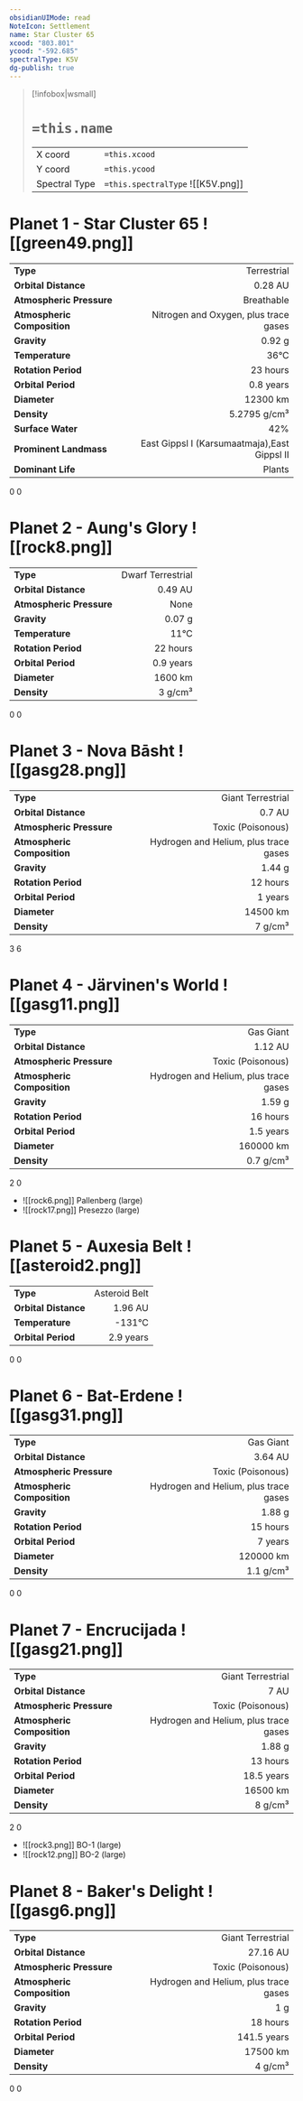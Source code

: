 ```yaml
---
obsidianUIMode: read
NoteIcon: Settlement
name: Star Cluster 65
xcood: "803.801"
ycood: "-592.685"
spectralType: K5V
dg-publish: true
---
```

> [!infobox|wsmall]
> # `=this.name`
> | | |
> | - | - |
> | X coord | `=this.xcood` |
> | Y coord| `=this.ycood` |
> | Spectral Type | `=this.spectralType` ![[K5V.png]] |

# Planet 1 - Star Cluster 65 ![[green49.png]]
|                             |                           |
| --------------------------- | -------------------------:|
| **Type**                    |             Terrestrial |
| **Orbital Distance**        |   0.28 AU |
| **Atmospheric Pressure**    |       Breathable |
| **Atmospheric Composition** |      Nitrogen and Oxygen, plus trace gases |
| **Gravity**                 |        0.92 g |
| **Temperature**             |    36°C |
| **Rotation Period**         |  23 hours |
| **Orbital Period** | 0.8 years |
| **Diameter**                |      12300 km | 
| **Density**                 |    5.2795 g/cm³ |
| **Surface Water**           |           42% | 
| **Prominent Landmass**      |         East Gippsl I (Karsumaatmaja),East Gippsl II | 
| **Dominant Life**           |         Plants |



0
0



# Planet 2 - Aung's Glory ![[rock8.png]]
|                             |                           |
| --------------------------- | -------------------------:|
| **Type**                    |             Dwarf Terrestrial |
| **Orbital Distance**        |   0.49 AU |
| **Atmospheric Pressure**    |       None |
| **Gravity**                 |        0.07 g |
| **Temperature**             |    11°C |
| **Rotation Period**         |  22 hours |
| **Orbital Period** | 0.9 years |
| **Diameter**                |      1600 km | 
| **Density**                 |    3 g/cm³ |



0
0



# Planet 3 - Nova Bāsht ![[gasg28.png]]
|                             |                           |
| --------------------------- | -------------------------:|
| **Type**                    |             Giant Terrestrial |
| **Orbital Distance**        |   0.7 AU |
| **Atmospheric Pressure**    |       Toxic (Poisonous) |
| **Atmospheric Composition** |      Hydrogen and Helium, plus trace gases |
| **Gravity**                 |        1.44 g |
| **Rotation Period**         |  12 hours |
| **Orbital Period** | 1 years |
| **Diameter**                |      14500 km | 
| **Density**                 |    7 g/cm³ |



3
6



# Planet 4 - Järvinen's World ![[gasg11.png]]
|                             |                           |
| --------------------------- | -------------------------:|
| **Type**                    |             Gas Giant |
| **Orbital Distance**        |   1.12 AU |
| **Atmospheric Pressure**    |       Toxic (Poisonous) |
| **Atmospheric Composition** |      Hydrogen and Helium, plus trace gases |
| **Gravity**                 |        1.59 g |
| **Rotation Period**         |  16 hours |
| **Orbital Period** | 1.5 years |
| **Diameter**                |      160000 km | 
| **Density**                 |    0.7 g/cm³ |



2
0

- ![[rock6.png]] Pallenberg (large)
- ![[rock17.png]] Presezzo (large)


# Planet 5 - Auxesia Belt ![[asteroid2.png]]
|                             |                           |
| --------------------------- | -------------------------:|
| **Type**                    |             Asteroid Belt |
| **Orbital Distance**        |   1.96 AU |
| **Temperature**             |    -131°C |
| **Orbital Period** | 2.9 years |



0
0



# Planet 6 - Bat-Erdene ![[gasg31.png]]
|                             |                           |
| --------------------------- | -------------------------:|
| **Type**                    |             Gas Giant |
| **Orbital Distance**        |   3.64 AU |
| **Atmospheric Pressure**    |       Toxic (Poisonous) |
| **Atmospheric Composition** |      Hydrogen and Helium, plus trace gases |
| **Gravity**                 |        1.88 g |
| **Rotation Period**         |  15 hours |
| **Orbital Period** | 7 years |
| **Diameter**                |      120000 km | 
| **Density**                 |    1.1 g/cm³ |



0
0



# Planet 7 - Encrucijada ![[gasg21.png]]
|                             |                           |
| --------------------------- | -------------------------:|
| **Type**                    |             Giant Terrestrial |
| **Orbital Distance**        |   7 AU |
| **Atmospheric Pressure**    |       Toxic (Poisonous) |
| **Atmospheric Composition** |      Hydrogen and Helium, plus trace gases |
| **Gravity**                 |        1.88 g |
| **Rotation Period**         |  13 hours |
| **Orbital Period** | 18.5 years |
| **Diameter**                |      16500 km | 
| **Density**                 |    8 g/cm³ |



2
0

- ![[rock3.png]] BO-1 (large)
- ![[rock12.png]] BO-2 (large)


# Planet 8 - Baker's Delight ![[gasg6.png]]
|                             |                           |
| --------------------------- | -------------------------:|
| **Type**                    |             Giant Terrestrial |
| **Orbital Distance**        |   27.16 AU |
| **Atmospheric Pressure**    |       Toxic (Poisonous) |
| **Atmospheric Composition** |      Hydrogen and Helium, plus trace gases |
| **Gravity**                 |        1 g |
| **Rotation Period**         |  18 hours |
| **Orbital Period** | 141.5 years |
| **Diameter**                |      17500 km | 
| **Density**                 |    4 g/cm³ |



0
0



